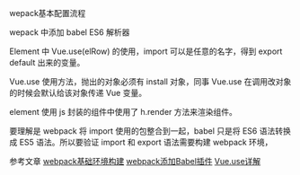 wepack基本配置流程

wepack 中添加 babel ES6 解析器

Element 中 Vue.use(elRow) 的使用，import 可以是任意的名字，得到 export default 出来的变量。

Vue.use 使用方法，抛出的对象必须有 install 对象，同事 Vue.use 在调用改对象的时候会默认给该对象传递 Vue 变量。

element 使用 js 封装的组件中使用了 h.render 方法来渲染组件。

要理解是 webpack 将 import 使用的包整合到一起，babel 只是将 ES6 语法转换成 ES5 语法。所以要验证 import 和 export 语法需要构建 webpack 环境，

参考文章
	[webpack基础环境构建](https://webpack.js.org/concepts/#loaders)
	[webpack添加Babel插件](https://webpack.docschina.org/loaders/babel-loader/)
	[Vue.use详解](https://juejin.cn/post/6844903946343940104)

